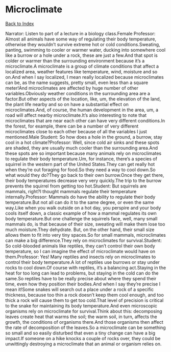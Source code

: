 # Microclimate
[Back to Index](https://github.com/windows10010/tpoExtractor/blog/master/README.md)

Narrator: Listen to part of a lecture in a biology class.Female Professor: Almost all animals have some way of regulating their body temperature, otherwise they wouldn’t survive extreme hot or cold conditions.Sweating, panting, swimming to cooler or warmer water, ducking into somewhere cool like a burrow or a hole under a rock, these are just a few.And that spot is colder or warmer than the surrounding environment because it’s a microclimate.A microclimate is a group of climate conditions that affect a localized area, weather features like temperature, wind, moisture and so on.And when I say localized, I mean really localized because microclimates can be, as the name suggests, pretty small, even less than a square meter!And microclimates are affected by huge number of other variables.Obviously weather conditions in the surrounding area are a factor.But other aspects of the location, like, um, the elevation of the land, the plant life nearby and so on have a substantial effect on microclimates.And, of course, the human development in the area, um, a road will affect nearby microclimate.It’s also interesting to note that microclimates that are near each other can have very different conditions.In the forest, for example, there can be a number of very different microclimates close to each other because of all the variables I just mentioned.Male Student: So how does a hole in the ground, a burrow, stay cool in a hot climate?Professor: Well, since cold air sinks and these spots are shaded, they are usually much cooler than the surrounding area.And these spots are so important because many animals rely on microclimates to regulate their body temperature.Um, for instance, there’s a species of squirrel in the western part of the United States.They can get really hot when they’re out foraging for food.So they need a way to cool down.So what would they do?They go back to their own burrow.Once they get there, their body temperatures decrease very very quickly.The trip to the burrow prevents the squirrel from getting too hot.Student: But squirrels are mammals, right?I thought mammals regulate their temperature internally.Professor: Mammals do have the ability to regulate their body temperature.But not all can do it to the same degree, or even the same way.Like when you walk outside on a hot day, you perspire and your body cools itself down, a classic example of how a mammal regulates its own body temperature.But one challenge the squirrels face, well, many small mammals do, is that because of their size, sweating will make them lose too much moisture.They dehydrate. But, on the other hand, their small size allows them to fit into very tiny spaces.So for small mammals, microclimates can make a big difference.They rely on microclimates for survival.Student: So cold-blooded animals like reptiles, they can’t control their own body temperature, so I can imagine the effect of microclimate would have on them.Professor: Yes! Many reptiles and insects rely on microclimates to control their body temperature.A lot of reptiles use burrows or stay under rocks to cool down.Of course with reptiles, it’s a balancing act.Staying in the heat for too long can lead to problems, but staying in the cold can do the same.So reptiles have to be really precise about where they spend their time, even how they position their bodies.And when I say they’re precise I mean it!Some snakes will search out a place under a rock of a specific thickness, because too thin a rock doesn’t keep them cool enough, and too thick a rock will cause them to get too cold.That level of precision is critical to the snake for maintaining its body temperature.And even microscopic organisms rely on microclimate for survival.Think about this: decomposing leaves create heat that warms the soil; the warm soil, in turn, affects the growth, the conditions of organisms there.And those organisms then affect the rate of decomposition of the leaves.So a microclimate can be something so small and so easily disturbed that even a tiny change can have a big impact.If someone on a hike knocks a couple of rocks over, they could be unwittingly destroying a microclimate that an animal or organism relies on. 